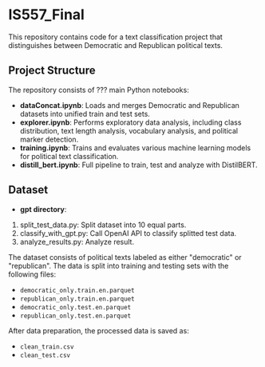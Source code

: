 # IS557_Final
This repository contains code for a text classification project that distinguishes between Democratic and Republican political texts.

## Project Structure

The repository consists of ??? main Python notebooks:

- **dataConcat.ipynb**: Loads and merges Democratic and Republican datasets into unified train and test sets.
- **explorer.ipynb**: Performs exploratory data analysis, including class distribution, text length analysis, vocabulary analysis, and political marker detection.
- **training.ipynb**: Trains and evaluates various machine learning models for political text classification.
- **distill_bert.ipynb**: Full pipeline to train, test and analyze with DistilBERT.
## Dataset
- **gpt directory**:  
1. split_test_data.py: Split dataset into 10 equal parts.
2. classify_with_gpt.py: Call OpenAI API to classify splitted test data.
3. analyze_results.py: Analyze result.

The dataset consists of political texts labeled as either "democratic" or "republican". The data is split into training and testing sets with the following files:
- `democratic_only.train.en.parquet`
- `republican_only.train.en.parquet`
- `democratic_only.test.en.parquet`
- `republican_only.test.en.parquet`

After data preparation, the processed data is saved as:
- `clean_train.csv`
- `clean_test.csv`